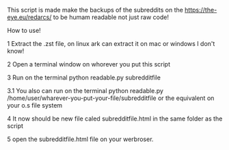 This script is made make the backups of the subreddits on the https://the-eye.eu/redarcs/ to be humam readable not just raw code!

How to use!

1 Extract the .zst file, on linux ark can extract it on mac or windows I don't know!

2 Open a terminal window on whorever you put this script

3 Run on the terminal python readable.py subredditfile

3.1 You also can run on the terminal python readable.py /home/user/wharever-you-put-your-file/subredditfile or the equivalent on your o.s file system

4 It now should be new file caled subredditfile.html in the same folder as the script

5 open the subredditfile.html file on your werbroser.
